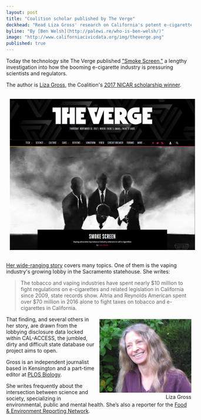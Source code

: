 ```yaml
---
layout: post
title: "Coalition scholar published by The Verge"
deckhead: "Read Liza Gross' research on California's potent e-cigarette lobby"
byline: "By [Ben Welsh](http://palewi.re/who-is-ben-welsh/)"
image: "http://www.californiacivicdata.org/img/theverge.png"
published: true
---
```


Today the technology site The Verge published ["Smoke Screen,"](https://www.theverge.com/2017/11/16/16658358/vape-lobby-vaping-health-risks-nicotine-big-tobacco-marketing) a lengthy investigation into how the booming e-cigarette industry is pressuring scientists and regulators.

The author is [Liza Gross](http://www.lizagross.com/), the Coalition's [2017 NICAR scholarship winner](https://www.californiacivicdata.org/2017/01/30/liza-gross-nicar/).

<figure style="width: 100%; margin: 20px 0; padding:0;">
    <a href="https://www.theverge.com/2017/11/16/16658358/vape-lobby-vaping-health-risks-nicotine-big-tobacco-marketing">
        <img src="/img/theverge.png" style="padding: 10px" title="The Verge" alt="The Verge">
    </a>
</figure>

[Her wide-ranging story](https://www.theverge.com/2017/11/16/16658358/vape-lobby-vaping-health-risks-nicotine-big-tobacco-marketing) covers many topics. One of them is the vaping industry's growing lobby in the Sacramento statehouse. She writes:

> The tobacco and vaping industries have spent nearly $10 million to fight regulations on e-cigarettes and related legislation in California since 2009, state records show. Altria and Reynolds American spent over $70 million in 2016
alone to fight taxes on tobacco and e-cigarettes in California.

<figure style="margin: 8px 0 0 10px; float:right;">
    <img alt="Liza Gross" title="Liza Gross" src="/img/liza-gross.jpg" height="200">
    <figcaption style="text-align:right;">Liza Gross</figcaption>
</figure>

That finding, and several others in her story, are drawn from the lobbying disclosure data locked within CAL-ACCESS, the jumbled, dirty and difficult state database our project aims to open.

Gross is an independent journalist based in Kensington and a part-time editor at [PLOS Biology](http://journals.plos.org/plosbiology/).

She writes frequently about the intersection between science and society, specializing in environmental, public and mental health. She’s also a reporter for the [Food & Environment Reporting Network](https://thefern.org/).

